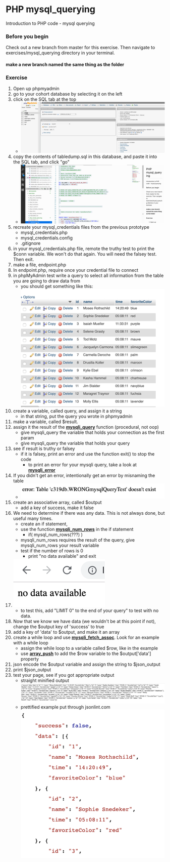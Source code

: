 # PHP mysql_querying

Introduction to PHP code - mysql querying

### Before you begin

Check out a new branch from master for this exercise.  Then navigate to exercises/mysql_querying directory in your terminal.
#### make a new branch named the same thing as the folder

### Exercise

1. Open up phpmyadmin
1. go to your cohort database by selecting it on the left
1. click  on the SQL tab at the top
    * ![selecting db and opening sql](../../demoassets/importing_into_database.gif)
1. copy the contents of tabledump.sql in this database, and paste it into the SQL tab, and click "go"
    * ![importing db dump into db](../../demoassets/importing_sql_save.gif)
1. recreate your mysql_credentials files from the previous prototype
    * mysql_credentials.php
    * mysql_credentials.config
    * .gitignore
1. in your mysql_credentials.php file, remote the truthy test to print the $conn variable.  We won't do that again.  You will need the falsey test.  Then exit.
1. make a file, endpoint.php
1. In endpoint.php, require once your credential file to connect
1. in phpMyAdmin test write a query to select all information from the table you are going to draw data from
    * you should get something like this: ![phpmyadmin example](../../demoassets/php_mysql_querying_phpmyadmin_example.png)
1. create a variable, called query, and assign it a string
    * in that string, put the query you wrote in phpmyadmin
1. make a variable, called $result.  
1. assign it the result of the [**mysqli_query**](https://www.php.net/manual/en/mysqli.query.php) function (procedural, not oop)
    * give mysqli_query the variable that holds your connection as the first param
    * give mysqli_query the variable that holds your query
1. see if result is truthy or falsey
    * if it is falsey, print an error and use the function exit() to stop the code
        * to print an error for your mysqli query, take a look at [**mysqli_error**](https://www.php.net/manual/en/mysqli.error.php)
1. If you didn't get an error, intentionally get an error by misnaming the table
    * ![intentional error](../../demoassets/php_mysql_querying_wrong_table.png)
1. create an associative array, called $output
    * add a key of success, make it false
1. We need to determine if there was any data.  This is not always done, but useful many times.
    * create an if statement, 
    * use the function [**mysqli_num_rows**](https://www.php.net/manual/en/mysqli-result.num-rows.php) in the if statement
        * if( mysql_num_rows(???) )
    * mysqli_num_rows requires the result of the query, give mysqli_num_rows your result variable
    * test if the number of rows is 0
        * print "no data available" and exit
1. ![intentional error](../../demoassets/php_mysql_querying_no_data.png)
    * to test this, add "LIMIT 0" to the end of your query" to test with no data.
1. Now that we know we have data (we wouldn't be at this point if not), change the $output key of 'success' to true
1. add a key of 'data' to $output, and make it an array
1. create a while loop and use [**mysqli_fetch_assoc**](https://www.php.net/manual/en/mysqli-result.fetch-assoc.php).  Look for an example with a while loop
    * assign the while loop to a variable called $row, like in the example
    * use [**array_push**](https://www.php.net/manual/en/function.array-push.php) to add the $row variable to the $output['data'] property
1. json encode the $output variable and assign the string to $json_output
1. print $json_output
1. test your page, see if you got appropriate output
    * straight minified output ![intentional error](../../demoassets/php_mysql_query_minified_output.png)
    * prettified example put through jsonlint.com ![intentional error](../../demoassets/php_mysql_query_pretty_output.png)

